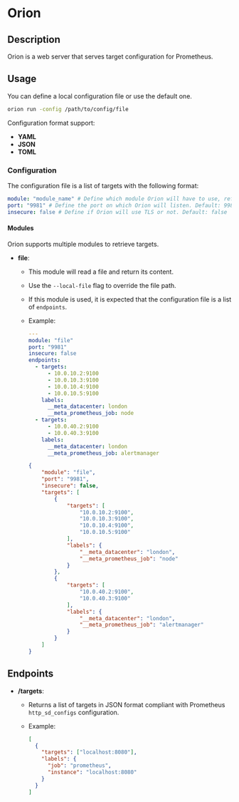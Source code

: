 # Orion

## Description

Orion is a web server that serves target configuration for Prometheus.

## Usage

You can define a local configuration file or use the default one.

```bash
orion run -config /path/to/config/file
```

Configuration format support:

- **YAML**
- **JSON**
- **TOML**

### Configuration

The configuration file is a list of targets with the following format:

```yaml
module: "module_name" # Define which module Orion will have to use, refer to the modules section for more information.
port: "9981" # Define the port on which Orion will listen. Default: 9981
insecure: false # Define if Orion will use TLS or not. Default: false
```

#### Modules

Orion supports multiple modules to retrieve targets.

- **file**:
  - This module will read a file and return its content.
  - Use the `--local-file` flag to override the file path.
  - If this module is used, it is expected that the configuration file is a list of `endpoints`.
  - Example:

    ```yaml
    ---
    module: "file"
    port: "9981"
    insecure: false
    endpoints:
      - targets:
          - 10.0.10.2:9100
          - 10.0.10.3:9100
          - 10.0.10.4:9100
          - 10.0.10.5:9100
        labels:
          __meta_datacenter: london
          __meta_prometheus_job: node
      - targets:
          - 10.0.40.2:9100
          - 10.0.40.3:9100
        labels:
          __meta_datacenter: london
          __meta_prometheus_job: alertmanager
    ```

    ```json
    {
        "module": "file",
        "port": "9981",
        "insecure": false,
        "targets": [
            {
                "targets": [
                    "10.0.10.2:9100",
                    "10.0.10.3:9100",
                    "10.0.10.4:9100",
                    "10.0.10.5:9100"
                ],
                "labels": {
                    "__meta_datacenter": "london",
                    "__meta_prometheus_job": "node"
                }
            },
            {
                "targets": [
                    "10.0.40.2:9100",
                    "10.0.40.3:9100"
                ],
                "labels": {
                    "__meta_datacenter": "london",
                    "__meta_prometheus_job": "alertmanager"
                }
            }
        ]
    }
    ```

## Endpoints

- **/targets**:
  - Returns a list of targets in JSON format compliant with Prometheus `http_sd_configs` configuration.
  - Example:

    ```json
    [
      {
        "targets": ["localhost:8080"],
        "labels": {
          "job": "prometheus",
          "instance": "localhost:8080"
        }
      }
    ]
    ```
